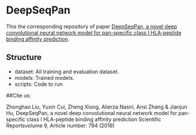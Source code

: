# DeepSeqPan

This the corresponding repository of paper [DeepSeqPan, a novel deep convolutional neural network model for pan-specific class I HLA-peptide binding affinity prediction](https://www.nature.com/articles/s41598-018-37214-1).

## Structure

- dataset: All training and evaluation dataset.
- models: Trained models.
- scripts: Code to run

##Cite us: 

Zhonghao Liu, Yuxin Cui, Zheng Xiong, Alierza Nasiri, Ansi Zhang & Jianjun Hu, DeepSeqPan, a novel deep convolutional neural network model for pan-specific class I HLA-peptide binding affinity prediction
Scientific Reportsvolume 9, Article number: 794 (2019)
